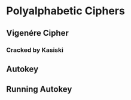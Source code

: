 # Polyalphabetic Ciphers

## Vigenére Cipher

### Cracked by Kasiski

## Autokey

## Running Autokey
